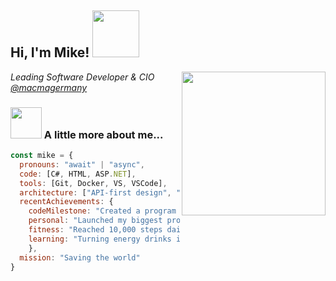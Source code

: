 <h2> Hi, I'm Mike! <img src="https://media.giphy.com/media/ywqp9DA5NlCYgYMYRp/giphy.gif" width="75"></h2>
<img align='right' src="https://media.giphy.com/media/5eLDrEaRGHegx2FeF2/giphy.gif" width="230">
<p><em>Leading Software Developer & CIO <a href="https://github.com/macmagermany">@macmagermany</a>
</em></p>

### <img src="https://media.giphy.com/media/6KirhLJyR7oMcwgJQk/giphy.gif" width="50"> A little more about me...  

```javascript
const mike = {
  pronouns: "await" | "async",
  code: [C#, HTML, ASP.NET],
  tools: [Git, Docker, VS, VSCode],
  architecture: ["API-first design", "RESTful APIs"],
  recentAchievements: {
    codeMilestone: "Created a program that compiled without errors on the first try!",
    personal: "Launched my biggest project: Family 1.0! (Late nights expected!)",
    fitness: "Reached 10,000 steps daily",
    learning: "Turning energy drinks into code (still working on the reverse!)"
    },
  mission: "Saving the world"
}
```
